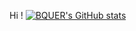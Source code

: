 Hi !
[![BQUER's GitHub stats](https://github-readme-stats.vercel.app/api?username=bquer&bg_color=1e1e2e&text_color=cdd6f4&icon_color=cba6f7&title_color=94e2d5)](https://github.com/bquer)
